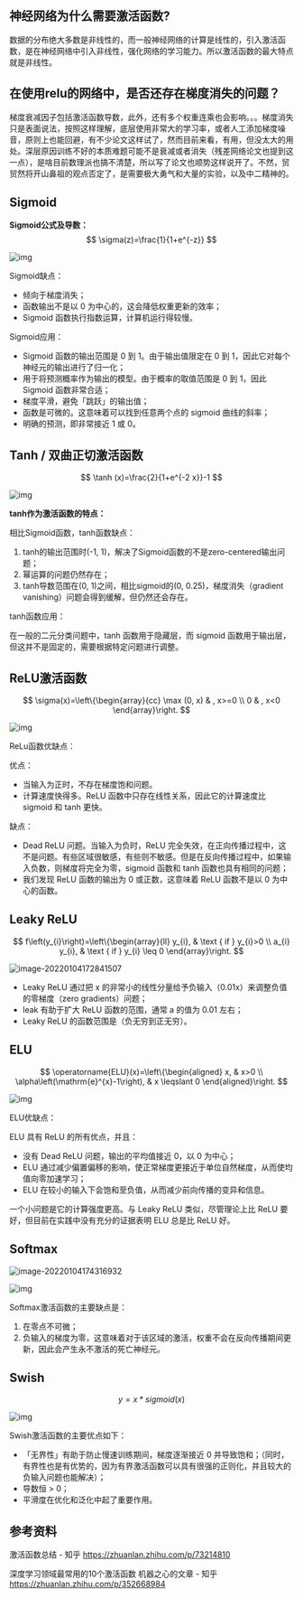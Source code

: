 

## **神经网络为什么需要激活函数?**

数据的分布绝大多数是非线性的，而一般神经网络的计算是线性的，引入激活函数，是在神经网络中引入非线性，强化网络的学习能力。所以激活函数的最大特点就是非线性。

## 在使用relu的网络中，是否还存在梯度消失的问题？

梯度衰减因子包括激活函数导数，此外，还有多个权重连乘也会影响。。。梯度消失只是表面说法，按照这样理解，底层使用非常大的学习率，或者人工添加梯度噪音，原则上也能回避，有不少论文这样试了，然而目前来看，有用，但没太大的用处。深层原因训练不好的本质难题可能不是衰减或者消失（残差网络论文也提到这一点），是啥目前数理派也搞不清楚，所以写了论文也顺势这样说开了。不然，贸贸然将开山鼻祖的观点否定了，是需要极大勇气和大量的实验，以及中二精神的。

##  Sigmoid

**Sigmoid公式及导数：**
$$
\sigma(z)=\frac{1}{1+e^{-z}} 
$$

![img](img/激活函数/v2-8d9c99a123ba8cb2629106660e8bf6d5_720w.jpg) 

Sigmoid缺点：

- 倾向于梯度消失；
- 函数输出不是以 0 为中心的，这会降低权重更新的效率；
- Sigmoid 函数执行指数运算，计算机运行得较慢。

Sigmoid应用：

- Sigmoid 函数的输出范围是 0 到 1。由于输出值限定在 0 到 1，因此它对每个神经元的输出进行了归一化；
- 用于将预测概率作为输出的模型。由于概率的取值范围是 0 到 1，因此 Sigmoid 函数非常合适；
- 梯度平滑，避免「跳跃」的输出值；
- 函数是可微的。这意味着可以找到任意两个点的 sigmoid 曲线的斜率；
- 明确的预测，即非常接近 1 或 0。

## **Tanh / 双曲正切激活函数**

$$
\tanh (x)=\frac{2}{1+e^{-2 x}}-1
$$

![img](img/激活函数/v2-3b8753a9956a673554d5e992c398f334_720w.jpg)

**tanh作为激活函数的特点：**

相比Sigmoid函数，tanh函数缺点：

1. tanh的输出范围时(-1, 1)，解决了Sigmoid函数的不是zero-centered输出问题；
2. 幂运算的问题仍然存在；
3. tanh导数范围在(0, 1)之间，相比sigmoid的(0, 0.25)，梯度消失（gradient vanishing）问题会得到缓解，但仍然还会存在。

tanh函数应用：

在一般的二元分类问题中，tanh 函数用于隐藏层，而 sigmoid 函数用于输出层，但这并不是固定的，需要根据特定问题进行调整。

## **ReLU激活函数**

$$
\sigma(x)=\left\{\begin{array}{cc}
\max (0, x) & , x>=0 \\
0 & , x<0
\end{array}\right.
$$

![img](img/激活函数/v2-30c8465016babfc2e6440c43aee81528_720w.jpg)

ReLu函数优缺点：

优点：

- 当输入为正时，不存在梯度饱和问题。
- 计算速度快得多。ReLU 函数中只存在线性关系，因此它的计算速度比 sigmoid 和 tanh 更快。

缺点：

- Dead ReLU 问题。当输入为负时，ReLU 完全失效，在正向传播过程中，这不是问题。有些区域很敏感，有些则不敏感。但是在反向传播过程中，如果输入负数，则梯度将完全为零，sigmoid 函数和 tanh 函数也具有相同的问题；
- 我们发现 ReLU 函数的输出为 0 或正数，这意味着 ReLU 函数不是以 0 为中心的函数。

##  **Leaky ReLU**

$$
f\left(y_{i}\right)=\left\{\begin{array}{ll}
y_{i}, & \text { if } y_{i}>0 \\
a_{i} y_{i}, & \text { if } y_{i} \leq 0
\end{array}\right.
$$

![image-20220104172841507](img/激活函数/image-20220104172841507-1288522.png)

- Leaky ReLU 通过把 x 的非常小的线性分量给予负输入（0.01x）来调整负值的零梯度（zero gradients）问题；
- leak 有助于扩大 ReLU 函数的范围，通常 a 的值为 0.01 左右；
- Leaky ReLU 的函数范围是（负无穷到正无穷）。

## **ELU**

$$
\operatorname{ELU}(x)=\left\{\begin{aligned}
x, & x>0 \\
\alpha\left(\mathrm{e}^{x}-1\right), & x \leqslant 0
\end{aligned}\right.
$$



![img](img/激活函数/v2-061d9ad03c55dae92d564d452c2b22b3_720w.jpg)

ELU优缺点：

ELU 具有 ReLU 的所有优点，并且：

- 没有 Dead ReLU 问题，输出的平均值接近 0，以 0 为中心；
- ELU 通过减少偏置偏移的影响，使正常梯度更接近于单位自然梯度，从而使均值向零加速学习；
- ELU 在较小的输入下会饱和至负值，从而减少前向传播的变异和信息。

一个小问题是它的计算强度更高。与 Leaky ReLU 类似，尽管理论上比 ReLU 要好，但目前在实践中没有充分的证据表明 ELU 总是比 ReLU 好。



## **Softmax**

![image-20220104174316932](img/激活函数/image-20220104174316932-1289398.png)

![img](img/激活函数/v2-0568b05647c8c958e83a259caf7ddb4d_720w.jpg)

Softmax激活函数的主要缺点是：

1. 在零点不可微；
2. 负输入的梯度为零，这意味着对于该区域的激活，权重不会在反向传播期间更新，因此会产生永不激活的死亡神经元。

## **Swish**

$$
y = x * sigmoid (x)
$$

![img](img/激活函数/v2-b6601590e07f16d6e60c140f9bc8ac20_720w-1289612.jpg)

Swish激活函数的主要优点如下：

- 「无界性」有助于防止慢速训练期间，梯度逐渐接近 0 并导致饱和；（同时，有界性也是有优势的，因为有界激活函数可以具有很强的正则化，并且较大的负输入问题也能解决）；
- 导数恒 > 0；
- 平滑度在优化和泛化中起了重要作用。

## 参考资料
激活函数总结 - 知乎 https://zhuanlan.zhihu.com/p/73214810

深度学习领域最常用的10个激活函数 机器之心的文章 - 知乎 https://zhuanlan.zhihu.com/p/352668984


